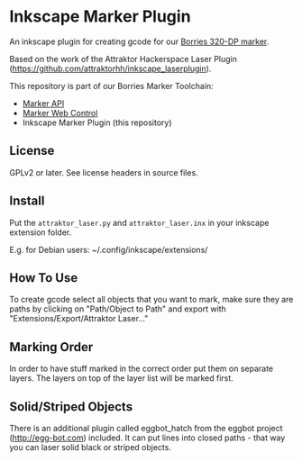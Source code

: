 Inkscape Marker Plugin
======================

An inkscape plugin for creating gcode for our
[Borries 320-DP marker](https://wiki.freieslabor.org/wiki/Borries-Markierer).

Based on the work of the Attraktor Hackerspace Laser Plugin
(https://github.com/attraktorhh/inkscape_laserplugin).

This repository is part of our Borries Marker Toolchain:

* [Marker API](https://github.com/freieslabor/borries-marker-api)
* [Marker Web Control](https://github.com/freieslabor/MarkerWebControl)
* Inkscape Marker Plugin (this repository)

License
-------

GPLv2 or later. See license headers in source files.

Install
-------

Put the ``attraktor_laser.py`` and ``attraktor_laser.inx`` in your inkscape
extension folder.

E.g. for Debian users: ~/.config/inkscape/extensions/

How To Use
----------

To create gcode select all objects that you want to mark, make sure they are
paths by clicking on "Path/Object to Path" and export with
"Extensions/Export/Attraktor Laser..."

Marking Order
-------------

In order to have stuff marked in the correct order put them on separate layers.
The layers on top of the layer list will be marked first.

Solid/Striped Objects
---------------------

There is an additional plugin called eggbot_hatch from the eggbot project
(http://egg-bot.com) included. It can put lines into closed paths - that
way you can laser solid black or striped objects.
